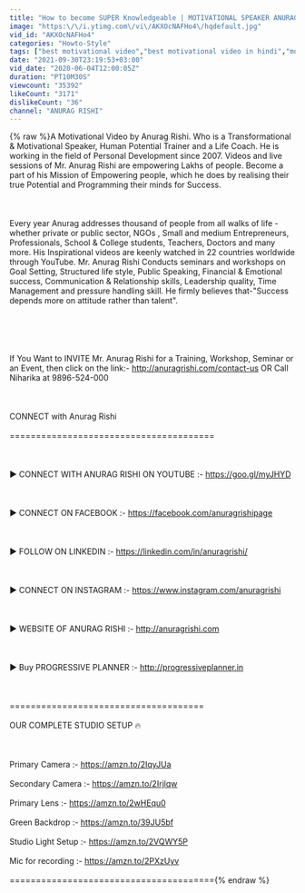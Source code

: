 ```yaml
---
title: "How to become SUPER Knowledgeable | MOTIVATIONAL SPEAKER ANURAG RISHI"
image: "https:\/\/i.ytimg.com\/vi\/AKXOcNAFHo4\/hqdefault.jpg"
vid_id: "AKXOcNAFHo4"
categories: "Howto-Style"
tags: ["best motivational video","best motivational video in hindi","motivational speech"]
date: "2021-09-30T23:19:53+03:00"
vid_date: "2020-06-04T12:00:05Z"
duration: "PT10M30S"
viewcount: "35392"
likeCount: "3171"
dislikeCount: "36"
channel: "ANURAG RISHI"
---
```

{% raw %}A Motivational Video by Anurag Rishi. Who is a Transformational &amp; Motivational Speaker, Human Potential Trainer and a Life Coach. He is working in the field of Personal Development since 2007. Videos and live sessions of Mr. Anurag Rishi are empowering Lakhs of people. Become a part of his Mission of Empowering people, which he does by realising their true Potential and Programming their minds for Success. <br /><br /><br /><br />Every year Anurag addresses thousand of people from all walks of life - whether private or public sector, NGOs , Small and medium Entrepreneurs, Professionals, School &amp; College students, Teachers, Doctors and many more. His Inspirational videos are keenly watched in 22 countries worldwide through YouTube. Mr. Anurag Rishi Conducts seminars and workshops on Goal Setting, Structured life style, Public Speaking, Financial &amp; Emotional success, Communication &amp; Relationship skills, Leadership quality, Time Management and pressure handling skill. He firmly believes that-&quot;Success depends more on attitude rather than talent&quot;.<br /><br /><br /><br /><br /><br />If  You Want to INVITE Mr. Anurag Rishi for a Training, Workshop, Seminar or an Event, then click on the link:-  <a rel="nofollow" target="blank" href="http://anuragrishi.com/contact-us">http://anuragrishi.com/contact-us</a> OR Call Niharika at 9896-524-000<br /><br /><br /><br />CONNECT with Anurag Rishi<br /><br />=======================================­<br /><br /><br /><br />► CONNECT WITH ANURAG RISHI ON YOUTUBE :- <a rel="nofollow" target="blank" href="https://goo.gl/myJHYD">https://goo.gl/myJHYD</a><br /><br /><br /><br />► CONNECT ON FACEBOOK :- <a rel="nofollow" target="blank" href="https://facebook.com/anuragrishipage">https://facebook.com/anuragrishipage</a><br /><br /><br /><br />► FOLLOW ON LINKEDIN :- <a rel="nofollow" target="blank" href="https://linkedin.com/in/anuragrishi/">https://linkedin.com/in/anuragrishi/</a><br /><br /><br /><br />► CONNECT ON INSTAGRAM :- <a rel="nofollow" target="blank" href="https://www.instagram.com/anuragrishi">https://www.instagram.com/anuragrishi</a><br /><br /><br /><br />► WEBSITE OF ANURAG RISHI :- <a rel="nofollow" target="blank" href="http://anuragrishi.com">http://anuragrishi.com</a><br /><br /><br /><br />► Buy PROGRESSIVE PLANNER :- <a rel="nofollow" target="blank" href="http://progressiveplanner.in">http://progressiveplanner.in</a><br /><br /><br /><br />=====================================­<br /><br />OUR COMPLETE STUDIO SETUP 🔥<br /><br /><br /><br />Primary Camera :- <a rel="nofollow" target="blank" href="https://amzn.to/2IqyJUa">https://amzn.to/2IqyJUa</a><br /><br />Secondary Camera :- <a rel="nofollow" target="blank" href="https://amzn.to/2Irjlqw">https://amzn.to/2Irjlqw</a><br /><br />Primary Lens :- <a rel="nofollow" target="blank" href="https://amzn.to/2wHEqu0">https://amzn.to/2wHEqu0</a><br /><br />Green Backdrop :- <a rel="nofollow" target="blank" href="https://amzn.to/39JU5bf">https://amzn.to/39JU5bf</a><br /><br />Studio Light Setup :- <a rel="nofollow" target="blank" href="https://amzn.to/2VQWY5P">https://amzn.to/2VQWY5P</a><br /><br />Mic for recording :- <a rel="nofollow" target="blank" href="https://amzn.to/2PXzUyv">https://amzn.to/2PXzUyv</a><br /><br />=======================================­{% endraw %}

